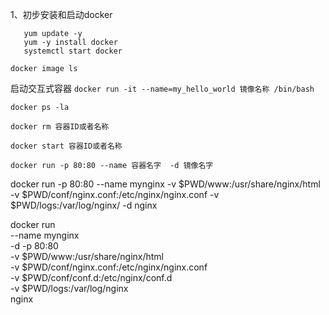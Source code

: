 1、初步安装和启动docker
```
   yum update -y
   yum -y install docker
   systemctl start docker
```

`docker image ls`

启动交互式容器
`docker run -it --name=my_hello_world 镜像名称 /bin/bash`


`docker ps -la`

`docker rm 容器ID或者名称`

`docker start 容器ID或者名称`

`docker run -p 80:80 --name 容器名字  -d 镜像名字`


docker run -p 80:80 --name mynginx -v $PWD/www:/usr/share/nginx/html -v $PWD/conf/nginx.conf:/etc/nginx/nginx.conf -v $PWD/logs:/var/log/nginx/  -d nginx  



docker run \
  --name mynginx \
  -d -p 80:80 \
  -v $PWD/www:/usr/share/nginx/html \
  -v $PWD/conf/nginx.conf:/etc/nginx/nginx.conf \
  -v $PWD/conf/conf.d:/etc/nginx/conf.d \
  -v $PWD/logs:/var/log/nginx \
  nginx